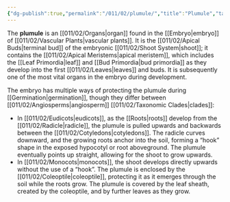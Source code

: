 ```yaml
---
{"dg-publish":true,"permalink":"/011/02/plumule/","title":"Plumule","tags":["BIOL412"]}
---
```


The **plumule** is an [[011/02/Organs\|organ]] found in the [[Embryo\|embryo]] of [[011/02/Vascular Plants\|vascular plants]]. It is the [[011/02/Apical Buds\|terminal bud]] of the embryonic [[011/02/Shoot System\|shoot]]; it contains the [[011/02/Apical Meristems\|apical meristem]], which includes the [[Leaf Primordia\|leaf]] and [[Bud Primordia\|bud primordia]] as they develop into the first [[011/02/Leaves\|leaves]] and buds. It is subsequently one of the most vital organs in the embryo during development.

The embryo has multiple ways of protecting the plumule during [[Germination\|germination]], though they differ between [[011/02/Angiosperms\|angiosperm]] [[011/02/Taxonomic Clades\|clades]]:
- In [[011/02/Eudicots\|eudicots]], as the [[Roots\|roots]] develop from the [[011/02/Radicle\|radicle]], the plumule is pulled upwards and backwards between the [[011/02/Cotyledons\|cotyledons]]. The radicle curves downward, and the growing roots anchor into the soil, forming a “hook” shape in the exposed hypocotyl or root aboveground. The plumule eventually points up straight, allowing for the shoot to grow upwards.
- In [[011/02/Monocots\|monocots]], the shoot develops directly upwards without the use of a “hook”. The plumule is enclosed by the [[011/02/Coleoptile\|coleoptile]], protecting it as it emerges through the soil while the roots grow. The plumule is covered by the leaf sheath, created by the coleoptile, and by further leaves as they grow.